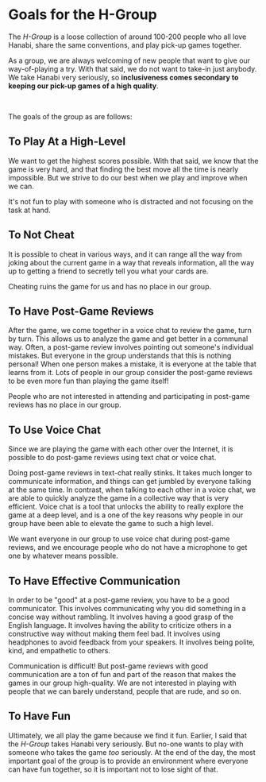 # Goals for the H-Group

The *H-Group* is a loose collection of around 100-200 people who all love Hanabi, share the same conventions, and play pick-up games together.

As a group, we are always welcoming of new people that want to give our way-of-playing a try. With that said, we do not want to take-in just anybody. We take Hanabi very seriously, so **inclusiveness comes secondary to keeping our pick-up games of a high quality**.

<br />

The goals of the group as are follows:

## To Play At a High-Level

We want to get the highest scores possible. With that said, we know that the game is very hard, and that finding the best move all the time is nearly impossible. But we strive to do our best when we play and improve when we can.

It's not fun to play with someone who is distracted and not focusing on the task at hand.

## To Not Cheat

It is possible to cheat in various ways, and it can range all the way from joking about the current game in a way that reveals information, all the way up to getting a friend to secretly tell you what your cards are.

Cheating ruins the game for us and has no place in our group.

## To Have Post-Game Reviews

After the game, we come together in a voice chat to review the game, turn by turn. This allows us to analyze the game and get better in a communal way. Often, a post-game review involves pointing out someone's individual mistakes. But everyone in the group understands that this is nothing personal! When one person makes a mistake, it is everyone at the table that learns from it. Lots of people in our group consider the post-game reviews to be even more fun than playing the game itself!

People who are not interested in attending and participating in post-game reviews has no place in our group.

## To Use Voice Chat

Since we are playing the game with each other over the Internet, it is possible to do post-game reviews using text chat or voice chat.

Doing post-game reviews in text-chat really stinks. It takes much longer to communicate information, and things can get jumbled by everyone talking at the same time. In contrast, when talking to each other in a voice chat, we are able to quickly analyze the game in a collective way that is very efficient. Voice chat is a tool that unlocks the ability to really explore the game at a deep level, and is a one of the key reasons why people in our group have been able to elevate the game to such a high level.

We want everyone in our group to use voice chat during post-game reviews, and we encourage people who do not have a microphone to get one by whatever means possible.

## To Have Effective Communication

In order to be "good" at a post-game review, you have to be a good communicator. This involves communicating why you did something in a concise way without rambling. It involves having a good grasp of the English language. It involves having the ability to criticize others in a constructive way without making them feel bad. It involves using headphones to avoid feedback from your speakers. It involves being polite, kind, and empathetic to others.

Communication is difficult! But post-game reviews with good communication are a ton of fun and part of the reason that makes the games in our group high-quality. We are not interested in playing with people that we can barely understand, people that are rude, and so on.

## To Have Fun

Ultimately, we all play the game because we find it fun. Earlier, I said that the *H-Group* takes Hanabi very seriously. But no-one wants to play with someone who takes the game *too* seriously. At the end of the day, the most important goal of the group is to provide an environment where everyone can have fun together, so it is important not to lose sight of that.
